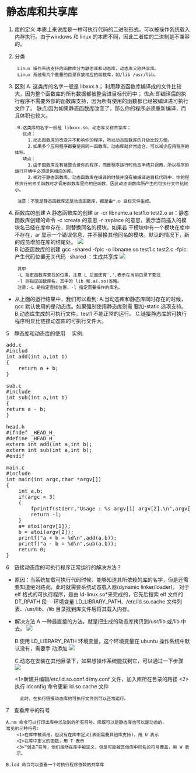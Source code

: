 # 静态库和共享库 #
1. 库的定义
		本质上来说库是一种可执行代码的二进制形式，可以被操作系统载入内存执行。由于windows 和 linux 的本质不同，因此二者库的二进制是不兼容的。

2. 分类
		
		Linux 操作系统支持的函数库分为静态库和动态库，动态库又称共享库。
		Linux 系统有几个重要的目录存放相应的函数库，如/lib /usr/lib。
				
3. 区别
		A. 这类库的名字一般是 libxxx.a；
		  利用静态函数库编译成的文件比较大，因为整个函数库的所有数据都被整合进目标代码中；
		  优点:即编译后的执行程序不需要外部的函数库支持，因为所有使用的函数都已经被编译进可执行文件了。
		  缺点:因为如果静态函数库改变了，那么你的程序必须重新编译，而且体积也较大。
		
		B.这类库的名字一般是 libxxx.so，动态库又称共享库；
		  优点：
		    1.动态函数库的改变并不影响你的程序，所以动态函数库的升级比较方便。
		    2.如果多个应用程序都要使用同一函数库，动态库就非常适合，可以减少应用程序的体积。
		  缺点：
			1.由于函数库没有被整合进你的程序，而是程序运行时动态申请并调用，所以程序的运行环境中必须提供相应的库。
			2.相对于静态函数库，动态函数库在编译的时候并没有被编译进目标代码中，你的程序执行到相关函数时才调用函数库里的相应函数，因此动态函数库所产生的可执行文件比较小。
		
		注意：不管是静态函数库还是动态函数库，都是由*.o 目标文件生成。

4. 函数库的创建
		A.静态函数库的创建
			ar -cr libname.a test1.o test2.o
			ar：静态函数库创建的命令
			-c :create 的意思
			-r :replace 的意思，表示当前插入的模块名已经在库中存在，则替换同名的模块。如果若
			干模块中有一个模块在库中不存在，ar 显示一个错误信息，并不替换其他同名的模块。默认的情况下，新的成员增加在库的结尾处。
![](https://i.imgur.com/wmGoyxD.png)		
		B.动态函数库的创建
			gcc -shared -fpic -o libname.so test1.c test2.c
			-fpic:产生代码位置无关代码
			-shared ：生成共享库
![](https://i.imgur.com/02Llzty.png)

		其中
		-L 指定函数库查找的位置，注意 L 后面还有'.',表示在当前目录下查找
		-l 则指定函数库名，其中的 lib 和.a(.so)省略。
		注意:-L 是指定查找位置，-l 指定需要操作的库名。

- 从上面的运行结果中，我们可以看到:
		A.当动态库和静态库同时存在的时候，gcc 默认使用的是动态库。如果强制使用静态库则需
		要加-static 选项支持。
		B.动态库生成的可执行文件，test1 不能正常的运行。
		C.链接静态库的可执行程序明显比链接动态库的可执行文件大。

5　静态库和动态库的使用
　实例:
<pre>
add.c
#includ <stdio.h>
int add(int a,int b)
{
	return a + b;
}

sub.c
#include <stdio.h>
int sub(int a,int b)
{
return a - b;
}

head.h
#ifndef _HEAD_H_
#define _HEAD_H_
extern int add(int a,int b);
extern int sub(int a,int b);
#endif

main.c
#include<stdio.h>
int main(int argc,char *argv[])
{
	int a,b;
	if(argc < 3)
	{
		fprintf(stderr,"Usage : %s argv[1] argv[2].\n",argv[0]);
		return -1;
	} 
	a= atoi(argv[1]);
	b = atoi(argv[2]);
	printf("a + b = %d\n",add(a,b));
	printf("a - b = %d\n",sub(a,b));
	return 0;
}
</pre>

6　链接动态库的可执行程序正常运行的解决方法？
- 原因：当系统加载可执行代码时候，能够知道其所依赖的库的名字，但是还需要知道绝对路劲。此时就需要系统动态载入器(dynamic linker/loader)。
对于 elf 格式的可执行程序，是由 ld-linux.so*来完成的，它先后搜索 elf 文件的
DT_RPATH 段---环境变量 LD_LIBRARY_PATH、/etc/ld.so.cache 文件列表、/usr/lib、/lib
目录找到库文件后将其载入内存。

- 解决方法
A.一种最直接的方法，就是把生成的动态库拷贝到/usr/lib 或/lib 中去。
![](https://i.imgur.com/p2rJUjs.png)

	B.使用 LD_LIBRARY_PATH 环境变量，这个环境变量在 ubuntu 操作系统中默认没有，需要手
动添加
![](https://i.imgur.com/bnGmcDU.png)

	C.动态在安装在其他目录下，如果想操作系统能找到它，可以通过一下步骤
![](https://i.imgur.com/EFJaOvP.png)

	<1>新建并编辑/etc/ld.so.conf.d/my.conf 文件，加入库所在目录的路径
	<2>执行 ldconfig 命令更新 ld.so.cache 文件

		此时，在执行链接动态库的可执行文件则可以正常运行。

7　查看库中的符号

	A.nm 命令可以打印出库中涉及到的所有符号。库既可以是静态库也可以是动态的。
	常见的三种符号:
		<1>在库中被调用，但没有在库中定义(表明需要其他库支持)，用 U 表示
		<2>在库中定义的函数，用 T 表示
		<3>“弱态”符号，他们虽然在库中被定义，但是可能被其他库中同名的符号覆盖，用 W 表
		示。
	
	B.ldd 命令可以查看一个可执行程序依赖的共享库